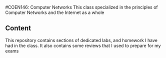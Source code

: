 #COEN146: Computer Networks
This class specialized in the principles of Computer Networks and the Internet as a whole

## Content
This repository contains sections of dedicated labs, and homework I have had in the class.
It also contains some reviews that I used to prepare for my exams
